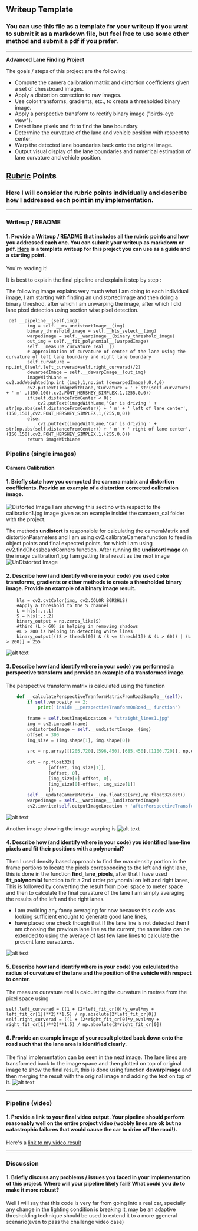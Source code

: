## Writeup Template

### You can use this file as a template for your writeup if you want to submit it as a markdown file, but feel free to use some other method and submit a pdf if you prefer.

---

**Advanced Lane Finding Project**

The goals / steps of this project are the following:

* Compute the camera calibration matrix and distortion coefficients given a set of chessboard images.
* Apply a distortion correction to raw images.
* Use color transforms, gradients, etc., to create a thresholded binary image.
* Apply a perspective transform to rectify binary image ("birds-eye view").
* Detect lane pixels and fit to find the lane boundary.
* Determine the curvature of the lane and vehicle position with respect to center.
* Warp the detected lane boundaries back onto the original image.
* Output visual display of the lane boundaries and numerical estimation of lane curvature and vehicle position.

[//]: # (Image References)

[image1]: ./camera_cal/calibration1.jpg "Distorted"
[image2]: ./output_images/perspectiveTransformOutput_un_calibration1.jpg "Undistorted"
[image3]: ./output_images/binarythreshold.jpg "Binary Threshold"
[image4b]: ./output_images/perspectiveTransformOutput_calibration3out.jpg "Another Warpeed Image"
[image4]: ./output_images/warpedImage.jpg "Warpeed Image"
[image5]: ./output_images/fitPolynomial.jpg "Fit Polynomial"
[image6]: ./output_images/pipeline_007test2.jpg "Lanes Transformed Back on the image"
[video1]: ./output_images/project_video_output.mp4 "Video"

## [Rubric](https://review.udacity.com/#!/rubrics/571/view) Points

### Here I will consider the rubric points individually and describe how I addressed each point in my implementation.  

---

### Writeup / README

#### 1. Provide a Writeup / README that includes all the rubric points and how you addressed each one.  You can submit your writeup as markdown or pdf.  [Here](https://github.com/udacity/CarND-Advanced-Lane-Lines/blob/master/writeup_template.md) is a template writeup for this project you can use as a guide and a starting point.  

You're reading it!

It is best to explain the final pipeline and explain it step by step :

The following image explains very much what I am doing to each individual image, I am starting with finding an undistortedImage and then doing a binary threshod, after which I am unwarping the image, after which I did lane pixel detection using section wise pixel detection.
```
 def __pipeline__(self,img):
        img = self.__ms_undistortImage__(img)
        binary_threshold_image = self.__hls_select__(img)
        warpedImage = self.__warpImage__(binary_threshold_image)
        out_img = self.__fit_polynomial__(warpedImage)
        self.__measure_curvature_real__()
        # approximation of curvature of center of the lane using the curvature of left lane boundary and right lane boundary
        self.curvature = np.int_((self.left_curverad+self.right_curverad)/2)
        dewarpedImage = self.__dewarpImage__(out_img)
        imageWithLane = cv2.addWeighted(np.int_(img),1,np.int_(dewarpedImage),0.4,0)
        cv2.putText(imageWithLane,'Curvature = ' + str(self.curvature) + ' m' ,(150,100),cv2.FONT_HERSHEY_SIMPLEX,1,(255,0,0))
        if(self.distanceFromCenter < 0):
            cv2.putText(imageWithLane,'Car is driving ' + str(np.abs(self.distanceFromCenter)) + ' m' + ' left of lane center',(150,150),cv2.FONT_HERSHEY_SIMPLEX,1,(255,0,0))
        else:
            cv2.putText(imageWithLane,'Car is driving ' + str(np.abs(self.distanceFromCenter)) + ' m' + ' right of lane center',(150,150),cv2.FONT_HERSHEY_SIMPLEX,1,(255,0,0))
        return imageWithLane
```

### Pipeline (single images)

#### Camera Calibration

#### 1. Briefly state how you computed the camera matrix and distortion coefficients. Provide an example of a distortion corrected calibration image.

![Distorted Image][image1]
I am showing this sectino with respect to the calibration1.jpg image given as an example insidet the camaera_cal folder with the project.

The methods __undistort__ is responsible for calculating the cameraMatrix and distortionParameters and I am using cv2.calibrateCamera function to feed in object points and final expected points, for which I am using cv2.findChessboardCorners function.
After running the __undistortImage__ on the image calibration1.jpg I am getting final result as the next image
![UnDistorted Image][image2]

#### 2. Describe how (and identify where in your code) you used color transforms, gradients or other methods to create a thresholded binary image.  Provide an example of a binary image result.

```
	hls = cv2.cvtColor(img, cv2.COLOR_BGR2HLS) 
	#Apply a threshold to the S channel
	L = hls[:,:,1]
	S = hls[:,:,2]
	binary_output = np.zeros_like(S)        
	#third (L > 60) is helping in removing shadows
	#L > 200 is helping in detecting white lines
	binary_output[((S > thresh[0]) & (S <= thresh[1]) & (L > 60)) | (L > 200)] = 255
```
![alt text][image3]

#### 3. Describe how (and identify where in your code) you performed a perspective transform and provide an example of a transformed image.

The perspective transform matrix is calculated using the function 

```python
	def __calculatePerspectiveTranformMatrixFromRoadSample__(self):
        if self.verbosity == 2:
            print('inside __perspectiveTranformOnRoad__ function')
        
        fname = self.testImageLocation + "straight_lines1.jpg"
        img = cv2.imread(fname)
        undistortedImage = self.__undistortImage__(img)
        offset = 300
        img_size = (img.shape[1], img.shape[0])
        
        src = np.array([[205,720],[596,450],[685,450],[1100,720]], np.double).reshape(4,1,2)
    
        dst = np.float32([
                [offset, img_size[1]],
                [offset, 0], 
                [img_size[0]-offset, 0],
                [img_size[0]-offset, img_size[1]] 
                ])
        self.__updateCameraMatrix__(np.float32(src),np.float32(dst))
        warpedImage = self.__warpImage__(undistortedImage)
        cv2.imwrite(self.outputImageLocation + 'afterPerspectiveTransform_' + fname.split('/')[-1],warpedImage)
```


![alt text][image4]

Another image showing the image warping is
![alt text][image4b]

#### 4. Describe how (and identify where in your code) you identified lane-line pixels and fit their positions with a polynomial?

Then I used density based approach to find the max density portion in the frame portions to locate the pixels corresponding to the left and right lane, this is done in the function __find_lane_pixels__, after that I have used __fit_polynomial__ function to fit a 2nd order polynomial on left and right lanes, This is followed by converting the result from pixel space to meter space and then to calculate the final curvature of the lane I am simply averaging the results of the left and the right lanes.

* I am avoiding any fancy averaging for now because this code was looking sufficient enought to generate good lane lines, 
* have placed one check though that If the lane line is not detected then I am choosing the previous lane line as the current, the same idea can be extended to using the average of last few lane lines to calculate the present lane curvatures.

![alt text][image5]

#### 5. Describe how (and identify where in your code) you calculated the radius of curvature of the lane and the position of the vehicle with respect to center.

The measure curvature real is calculating the curvature in metres from the pixel space using 
```
self.left_curverad = ((1 + (2*left_fit_cr[0]*y_eval*my + left_fit_cr[1])**2)**1.5) / np.absolute(2*left_fit_cr[0])
self.right_curverad = ((1 + (2*right_fit_cr[0]*y_eval*my + right_fit_cr[1])**2)**1.5) / np.absolute(2*right_fit_cr[0])
```

#### 6. Provide an example image of your result plotted back down onto the road such that the lane area is identified clearly.

The final implementation can be seen in the next image. The lane lines are transformed back to the image space and then plotted on top of original image to show the final result, this is done using function __dewarpImage__ and then merging the result with the original image and adding the text on top of it.
![alt text][image6]

---

### Pipeline (video)

#### 1. Provide a link to your final video output.  Your pipeline should perform reasonably well on the entire project video (wobbly lines are ok but no catastrophic failures that would cause the car to drive off the road!).

Here's a [link to my video result][video1]

---

### Discussion

#### 1. Briefly discuss any problems / issues you faced in your implementation of this project.  Where will your pipeline likely fail?  What could you do to make it more robust?
Well I will say that this code is very far from going into a real car, specially any change in the lighting condition is breaking it, may be an adaptive thresholding technique should be used to extend it to a more ggeneral scenario(even to pass the challenge video case)